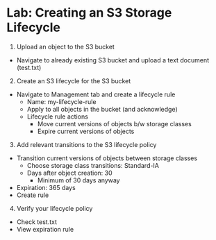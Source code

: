 # Lab: Creating an S3 Storage Lifecycle

1. Upload an object to the S3 bucket
- Navigate to already existing S3 bucket and upload a text document (test.txt)

2. Create an S3 lifecycle for the S3 bucket
- Navigate to Management tab and create a lifecycle rule
	- Name: my-lifecycle-rule
	- Apply to all objects in the bucket (and acknowledge)
	- Lifecycle rule actions
		- Move current versions of objects b/w storage classes
		- Expire current versions of objects

3. Add relevant transitions to the S3 lifecycle policy
- Transition current versions of objects between storage classes
	- Choose storage class transitions: Standard-IA
	- Days after object creation: 30
		- Minimum of 30 days anyway
- Expiration: 365 days
- Create rule

4. Verify your lifecycle policy
- Check test.txt
- View expiration rule